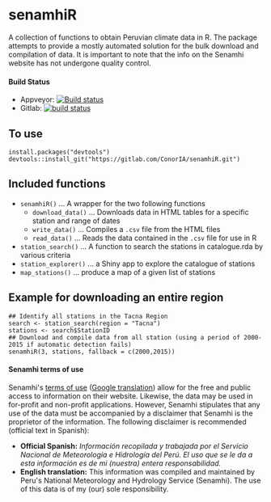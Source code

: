 senamhiR
========
A collection of functions to obtain Peruvian climate data in R.
The package attempts to provide a mostly automated solution for the bulk download and compilation of data.
It is important to note that the info on the Senamhi website has not undergone quality control.

#### Build Status

- Appveyor: [![Build status](https://ci.appveyor.com/api/projects/status/8731y41f53b8me78?svg=true)](https://ci.appveyor.com/project/ConorIA/senamhir)
- Gitlab: [![build status](https://gitlab.com/ConorIA/senamhi/badges/master/build.svg)](https://gitlab.com/ConorIA/senamhi/commits/master)


To use
------
``` {r, eval = FALSE}
install.packages("devtools")
devtools::install_git("https://gitlab.com/ConorIA/senamhiR.git")
```

Included functions
------------------
* `senamhiR()` ... A wrapper for the two following functions
    * `download_data()` ... Downloads data in HTML tables for a specific station and range of dates
    * `write_data()` ... Compiles a `.csv` file from the HTML files
    * `read_data()` ... Reads the data contained in the `.csv` file for use in R 
* `station_search()` ... A function to search the stations in catalogue.rda by various criteria
* `station_explorer()` ... a Shiny app to explore the catalogue of stations
* `map_stations()` ... produce a map of a given list of stations

Example for downloading an entire region
------
``` {r, eval = FALSE}
## Identify all stations in the Tacna Region
search <- station_search(region = "Tacna")
stations <- search$StationID
## Download and compile data from all station (using a period of 2000-2015 if automatic detection fails)
senamhiR(3, stations, fallback = c(2000,2015))
```

#### Senamhi terms of use

Senamhi's [terms of use](http://www.senamhi.gob.pe/?p=0613) ([Google translation](https://translate.google.com/translate?hl=en&sl=auto&tl=en&u=http%3A%2F%2Fwww.senamhi.gob.pe%2F%3Fp%3D0613)) allow for the free and public access to information on their website. Likewise, the data may be used in for-profit and non-profit applications. However, Senamhi stipulates that any use of the data must be accompanied by a disclaimer that Senamhi is the proprietor of the information. The following disclaimer is recommended (official text in Spanish):

- **Official Spanish:** _Información recopilada y trabajada por el Servicio Nacional de Meteorología e Hidrología del Perú. El uso que se le da a esta información es de mi (nuestra) entera responsabilidad._
- **English translation:** This information was compiled and maintained by Peru's National Meteorology and Hydrology Service (Senamhi). The use of this data is of my (our) sole responsibility.
